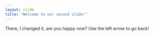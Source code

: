 ```yaml
---
layout: slide
title: "Welcome to our second slide!"
---
```

There, I changed it, are you happy now?
Use the left arrow to go back!
